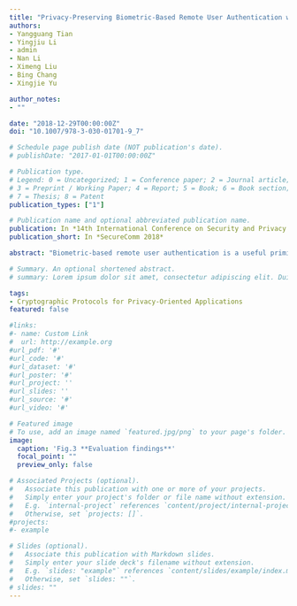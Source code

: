 ```yaml
---
title: "Privacy-Preserving Biometric-Based Remote User Authentication with Leakage Resilience"
authors:
- Yangguang Tian
- Yingjiu Li
- admin
- Nan Li
- Ximeng Liu
- Bing Chang
- Xingjie Yu

author_notes:
- ""

date: "2018-12-29T00:00:00Z"
doi: "10.1007/978-3-030-01701-9_7"

# Schedule page publish date (NOT publication's date).
# publishDate: "2017-01-01T00:00:00Z"

# Publication type.
# Legend: 0 = Uncategorized; 1 = Conference paper; 2 = Journal article;
# 3 = Preprint / Working Paper; 4 = Report; 5 = Book; 6 = Book section;
# 7 = Thesis; 8 = Patent
publication_types: ["1"]

# Publication name and optional abbreviated publication name.
publication: In *14th International Conference on Security and Privacy in Communication Networks*
publication_short: In *SecureComm 2018*

abstract: "Biometric-based remote user authentication is a useful primitive that allows an authorized user to authenticate to a remote server using his biometrics. Leakage attacks, such as side-channel attacks, allow an attacker to learn partial knowledge of secrets (e.g., biometrics) stored on any physical medium. Leakage attacks can be potentially launched to any existing biometric-based remote user authentication systems. Furthermore, applying plain biometrics is an efficient and straightforward approach when designing remote user authentication schemes. However, this approach jeopardises user’s biometrics privacy. To address these issues, we propose a novel leakage-resilient and privacy-preserving biometric-based remote user authentication framework, such that registered users securely and privately authenticate to an honest-but-curious remote server in the cloud. In particular, the proposed generic framework provides optimal efficiency using lightweight symmetric-key cryptography, and it remains secure under leakage attacks. We formalize several new security models, including leakage-resilient user authenticity and leakage-resilient biometrics privacy, for biometric-based remote user authentication, and prove the security of proposed framework under standard assumptions."

# Summary. An optional shortened abstract.
# summary: Lorem ipsum dolor sit amet, consectetur adipiscing elit. Duis posuere tellus ac convallis placerat. Proin tincidunt magna sed ex sollicitudin condimentum.

tags:
- Cryptographic Protocols for Privacy-Oriented Applications
featured: false

#links:
#- name: Custom Link
#  url: http://example.org
#url_pdf: '#'
#url_code: '#'
#url_dataset: '#'
#url_poster: '#'
#url_project: ''
#url_slides: ''
#url_source: '#'
#url_video: '#'

# Featured image
# To use, add an image named `featured.jpg/png` to your page's folder. 
image:
  caption: 'Fig.3 **Evaluation findings**'
  focal_point: ""
  preview_only: false

# Associated Projects (optional).
#   Associate this publication with one or more of your projects.
#   Simply enter your project's folder or file name without extension.
#   E.g. `internal-project` references `content/project/internal-project/index.md`.
#   Otherwise, set `projects: []`.
#projects:
#- example

# Slides (optional).
#   Associate this publication with Markdown slides.
#   Simply enter your slide deck's filename without extension.
#   E.g. `slides: "example"` references `content/slides/example/index.md`.
#   Otherwise, set `slides: ""`.
# slides: ""
---
```

